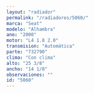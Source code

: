 ```yaml
---
layout: "radiador"
permalink: "/radiadores/5060/"
marca: "Seat"
modelo: "Alhambra"
ano: "2000"
motor: "L4 1.8 2.0"
transmision: "Automática"
parte: "732790"
clima: "Con clima"
alto: "25 3/8"
ancho: "14 1/8"
observaciones: ""
id: "5060"
---
```


